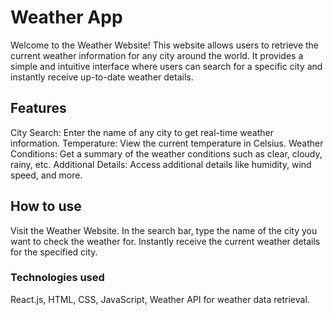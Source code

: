 # Weather App

Welcome to the Weather Website! This website allows users to retrieve the current weather information for any city around the world. It provides a simple and intuitive interface where users can search for a specific city and instantly receive up-to-date weather details.

## Features

City Search: Enter the name of any city to get real-time weather information.
Temperature: View the current temperature in Celsius.
Weather Conditions: Get a summary of the weather conditions such as clear, cloudy, rainy, etc.
Additional Details: Access additional details like humidity, wind speed, and more.

## How to use

Visit the Weather Website.
In the search bar, type the name of the city you want to check the weather for.
Instantly receive the current weather details for the specified city.

### Technologies used

React.js,
HTML,
CSS,
JavaScript,
Weather API for weather data retrieval.
